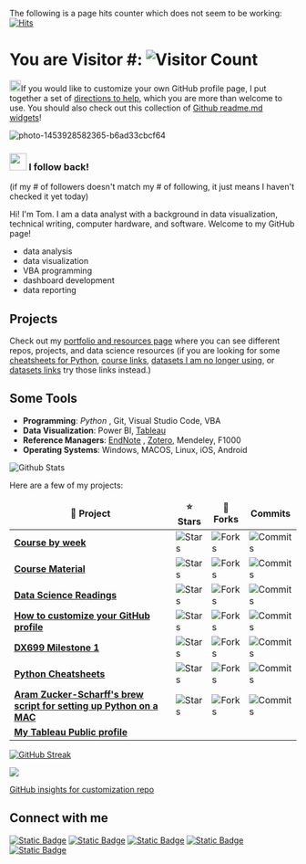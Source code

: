 <!--
// Fullscript:  <script src="https://gist.github.com/ryanlanciaux/3e29e75bd32efee9681c2ab85b99cc6f.js"></script>


// This app initially started from Flavio Copes analytics example
// but diverged quite a bit to generate images as well as track views
// https://flaviocopes.com/count-visits-static-site/

const express = require('express')
const app = express()

// no db - so global var to keep track of count
let counter = 0

function getCountImage(count) {
  // This is not the greatest way for generating an SVG but it'll do for now
  const countArray = count.toString().padStart(6, '0').split('');

  const parts = countArray.reduce((acc, next, index) => `
        ${acc}
        <rect id="Rectangle" fill="#000000" x="${index * 32}" y="0.5" width="29" height="29"></rect>
        <text id="0" font-family="Courier" font-size="24" font-weight="normal" fill="#00FF13">
            <tspan x="${index * 32 + 7}" y="22">${next}</tspan>
        </text>
`, '');
  
  return `<?xml version="1.0" encoding="UTF-8"?>
<svg width="189px" height="30px" viewBox="0 0 189 30" version="1.1" xmlns="http://www.w3.org/2000/svg" xmlns:xlink="http://www.w3.org/1999/xlink">
    <title>Count</title>
    <g id="Page-1" stroke="none" stroke-width="1" fill="none" fill-rule="evenodd">
      ${parts}
    </g>
</svg>
`
}

// get the image
app.get('/count.svg', (req, res) => {
  counter++;
  
  // This helps with GitHub's image cache 
  //   see more: https://rushter.com/counter.svg
  res.set({
  'content-type': 'image/svg+xml',
  'cache-control': 'max-age=0, no-cache, no-store, must-revalidate'
  })
  
  // Send the generated SVG as the result
  res.send(getCountImage(counter));
})

const listener = app.listen(process.env.PORT, () => {
  console.log('Your app is listening on port ' + listener.address().port)
})
-->
The following is a page hits counter which does not seem to be working:</br> 
[![Hits](https://hits.seeyoufarm.com/api/count/incr/badge.svg?url=https%3A%2F%2Fgithub.com%2Ftzucker02%2F&count_bg=%238E6CC9&title_bg=%23191717&icon=github.svg&icon_color=%23E7E7E7&title=Visitors&edge_flat=false)](https://hits.seeyoufarm.com)

# You are Visitor #:  ![Visitor Count](https://profile-counter.glitch.me/tzucker02/count.svg)

<img src="https://encrypted-tbn0.gstatic.com/images?q=tbn:ANd9GcSGlQXWqbQZJOfxE7MtMvIs9--VPgCp-dHPGA&s" height="20" width="20"></a>If you would like to customize your own GitHub profile page, I put together a set of [directions to help](https://github.com/tzucker02/How-to-customize-your-GitHub-profile/raw/main/profile_customization.pdf), which you are more than welcome to use. You should also check out this collection of [Github readme.md widgets](https://github.com/madushadhanushka/github-readme)!  

![photo-1453928582365-b6ad33cbcf64](https://github.com/user-attachments/assets/e08da0b8-2d7f-4ab1-9720-d56df2152932)  

<!--
<img src="https://widgetbite.com/banner?title=Tom%20Zucker-Scharff&subtitle=Data%20Analyst%2C%20Visualizer%20%26%20Dashboard%20developer&backgroundpalette=harvest&fontpalette=twilight&titletransform=none&subtitletransform=rotate" width=100% height=100%/>
-->

### <img src="https://cdn.iconscout.com/icon/free/png-256/free-switch-position-icon-download-in-svg-png-gif-file-formats--users-turnover-employee-replace-tiny-pack-user-interface-icons-3381102.png" height="30" width="30"></a> I follow back!  
(if my # of followers doesn't match my # of following, it just means I haven't checked it yet today)

Hi! I'm Tom.  I am a data analyst with a background in data visualization, technical writing, computer hardware, and software.  Welcome to my GitHub page!

- data analysis
- data visualization
- VBA programming
- dashboard development
- data reporting

## Projects

Check out my [portfolio and resources page](https://github.com/tzucker02/Projects/blob/main/README.md) where you can see different repos, projects, and data science resources (if you are looking for some [cheatsheets for Python](https://github.com/tzucker02/Projects/blob/main/Python%20Cheatsheets.md), [course links](https://github.com/tzucker02/course_material/blob/main/README.md), [datasets I am no longer using](https://github.com/tzucker02/Projects/blob/main/Dataset_Sources.md#datasets-I-am-no-longer-using), or [datasets links](https://github.com/tzucker02/Projects/blob/main/Dataset_Sources.md) try those links instead.)

## Some Tools

<!--  - Websites: [Resume]() , [Personal]() -->
- **Programming**: *Python* , Git, Visual Studio Code, VBA
- **Data Visualization**: Power BI, [Tableau](https://public.tableau.com/app/profile/thomaszuckerscharff/vizzes)
- **Reference Managers**: [EndNote](https://www.endnote.com) , [Zotero](https://www.zotero.org/tcszucker/library), Mendeley, F1000
- **Operating Systems**: Windows, MACOS, Linux, iOS, Android


<!-- Replace the fields below with the information requested. Remember to remove the encapsulating <> characters. -->

![Github Stats](https://github-readme-stats.vercel.app/api?username=tzucker02&count_private=true&show_icons=true&include_all_commits=true)

Here are a few of my projects:
<table>
  <thead align="center">
    <tr border: none;>
      <td><b>📘 Project</b></td>
      <td><b>⭐ Stars</b></td>
      <td><b>🤝 Forks</b></td>
      <td><b>   Commits</b></td>
    </tr>
  </thead>
  <tbody>
    <tr>
      <td><a href="https://github.com/tzucker02/Course_content_by_week" target="_blank"><b>Course by week</b></a></td>
      <td><img alt="Stars" src="https://img.shields.io/github/stars/tzucker02/Course_content_by_week?style=flat-square&labelColor=343b41"/></td>
      <td><img alt="Forks" src="https://img.shields.io/github/forks/tzucker02/Course_content_by_week?style=flat-square&labelColor=343b41"/></td>
      <td><img alt="Commits" src="https://img.shields.io/github/commit-activity/t/tzucker02/Course_content_by_week?style=plastic"</td>
    <!--
      <td><img alt="Commits" src="https://img.shields.io/github/commits/tzucker02/Course_content_by_week?style=flat-square&labelColor=343b41"/></td>
    </tr>
    -->    
    <tr>
      <td><a href="https://github.com/tzucker02/course_material"><b>Course Material</b></a></td>
      <td><img alt="Stars" src="https://img.shields.io/github/stars/tzucker02/course_material?style=flat-square&labelColor=343b41"/></td>
      <td><img alt="Forks" src="https://img.shields.io/github/forks/tzucker02/course_material?style=flat-square&labelColor=343b41"/></td>
      <td><img alt="Commits" src="https://img.shields.io/github/commit-activity/t/tzucker02/course_material?style=plastic"</td>
    </tr>
    <tr>
      <td><a href="https://github.com/tzucker02/Data-science-readings"><b>Data Science Readings</b></a></td>
      <td><img alt="Stars" src="https://img.shields.io/github/stars/tzucker02/Data-science-readings?style=flat-square&labelColor=343b41"/></td>
      <td><img alt="Forks" src="https://img.shields.io/github/forks/tzucker02/Data-science-readings?style=flat-square&labelColor=343b41"/></td>
      <td><img alt="Commits" src="https://img.shields.io/github/commit-activity/t/tzucker02/Data-science-readings?style=plastic"</td>
    </tr>
    <tr>
      <td><a href="https://github.com/tzucker02/How-to-customize-your-GitHub-profile"><b>How to customize your GitHub profile</b></a></td>
      <td><img alt="Stars" src="https://img.shields.io/github/stars/tzucker02/How-to-customize-your-GitHub-profile?style=flat-square&labelColor=343b41"/></td>
      <td><img alt="Forks" src="https://img.shields.io/github/forks/tzucker02/How-to-customize-your-GitHub-profile?style=flat-square&labelColor=343b41"/></td>
      <td><img alt="Commits" src="https://img.shields.io/github/commit-activity/t/tzucker02/How-to-customize-your-GitHub-profile?style=plastic"</td>
      <!--
      [insights for customization repo](https://github.com/tzucker02/How-to-customize-your-GitHub-profile/pulse)
      -->
    </tr>
    <tr>
      <td><a href="https://github.com/tzucker02/dx699_milestone1"><b>DX699 Milestone 1</b></a></td>
      <td><img alt="Stars" src="https://img.shields.io/github/stars/tzucker02/dx699_milestone1?style=flat-square&labelColor=343b41"/></td>
      <td><img alt="Forks" src="https://img.shields.io/github/forks/tzucker02/dx699_milestone1?style=flat-square&labelColor=343b41"/></td>
      <td><img alt="Commits" src="https://img.shields.io/github/commit-activity/t/tzucker02/dx699_milestone1?style=plastic"</td>
    </tr>
    <tr>
      <td><a href="https://github.com/tzucker02/Links"><b>Python Cheatsheets</b></a></td>
      <td><img alt="Stars" src="https://img.shields.io/github/stars/tzucker02/Links?style=flat-square&labelColor=343b41"/></td>
      <td><img alt="Forks" src="https://img.shields.io/github/forks/tzucker02/Links?style=flat-square&labelColor=343b41"/></td>
      <td><img alt="Commits" src="https://img.shields.io/github/commit-activity/t/tzucker02/Links?style=plastic"</td>
    </tr>
    <tr>
      <td><a href="https://github.com/tzucker/scriptfromAJZS"><b>Aram Zucker-Scharff's brew script for setting up Python on a MAC</b></a></td>
      <td><img alt="Stars" src="https://img.shields.io/github/stars/tzucker02/scriptfromAJZS?style=flat-square&labelColor=343b41"/></td>
      <td><img alt="Forks" src="https://img.shields.io/github/forks/tzucker02/scriptfromAJZS?style=flat-square&labelColor=343b41"/></td>
      <td><img alt="Commits" src="https://img.shields.io/github/commit-activity/t/tzucker02/scriptfromAJZS?style=plastic"</td>
    </tr>
    <tr>
      <td cols=4><a href="https://public.tableau.com/app/profile/thomaszuckerscharff/vizzes" target="_blank"><b>My Tableau Public profile</b></a></td>
    </tr>    
  </tbody>
</table>

<!-- other counters 
[![Hits](https://hits.seeyoufarm.com/api/count/incr/badge.svg?url=https%3A%2F%2Flinkedin.com%2Fin%2Fthomaszuckerscharff&count_bg=%2328262B&title_bg=%23055090&icon=linkedin.svg&icon_color=%23CEDCE9&title=LinkedIn&edge_flat=false)](https://hits.seeyoufarm.com)
[![Hits](https://hits.seeyoufarm.com/api/count/incr/badge.svg?url=https%3A%2F%2Ffacebook.com%2Ftzuckerscharff&count_bg=%236D6A72&title_bg=%23468FCD&icon=facebook.svg&icon_color=%23FFFFFF&title=Facebook&edge_flat=false)](https://hits.seeyoufarm.com)
[![Hits](https://hits.seeyoufarm.com/api/count/incr/badge.svg?url=https%3A%2F%2Fdiscord.com%2Fchannels%2Ftomzuckerscharff_98477&count_bg=%236D6A72&title_bg=%23BCCAD7&icon=discord.svg&icon_color=%23101011&title=Discord&edge_flat=false)](https://hits.seeyoufarm.com)

[![GitHub Streak](https://github-readme-streak-stats.herokuapp.com/?user=tzucker02&theme=dark)](https://github.com/tzucker02/github-readme-streak-stats)

![Visitors](https://api.visitorbadge.io/api/visitors?path=https%3A%2F%2Fgithub.com%2Ftzucker02&label=VISITORS&countColor=%23d9e3f0&style=plastic&labelStyle=upper)
-->

[![GitHub Streak](https://streak-stats.demolab.com?user=tzucker02)](https://git.io/streak-stats)

<a href='https://www.gitclear.com/snap_changelogs/c721b538-61fd-4fc9-bf0e-7542e4f046f3' target='_blank'><img src='https://www.gitclear.com/snap_changelogs/c721b538-61fd-4fc9-bf0e-7542e4f046f3.png' /></a>

[GitHub insights for customization repo](https://github.com/tzucker02/How-to-customize-your-GitHub-profile/pulse)

## Connect with me

[![Static Badge](https://img.shields.io/badge/Thomas%20ZuckerScharff-blue?style=plastic&logo=facebook&logoColor=white&logoSize=auto&labelColor=Blue&color=blue&link=https%3A%2F%2Fwww.facebook.com%2Ftzuckerscharff)](https://www.facebook.com/tzuckerscharff)
[![Static Badge](https://img.shields.io/badge/Thomas%20ZuckerScharff-Black?style=plastic&logo=discord&logoColor=white&logoSize=auto&labelColor=black&color=black&link=https%3A%2F%2Fwww.discord.com%2Fchannels%2Ftomzuckerscharff_98477)](https://discord.com/channels/tomzuckerscharff)
[![Static Badge](https://img.shields.io/badge/IN_Thomas%20ZuckerScharff-blue?style=plastic&logoColor=white&link=https%3A%2F%2Fwww.linkedin.com%2Fin%2Fthomaszuckerscharff)](https://www.linkedin.com/in/thomaszuckerscharff)
[![Static Badge](https://img.shields.io/badge/Thomas%20ZuckerScharff-blue?style=plastic&logo=bluesky&logoColor=white&logoSize=auto&cacheSeconds=https%3A%2F%2Fbsky.app%2Fprofile%2Fnewyorkmyc-tzs.bsky.social)](https://bsky.app/profile/newyorkmyc-tzs.bsky.social)
[![Static Badge](https://img.shields.io/badge/Thomas%20ZuckerScharff-purple?style=plastic&logo=udemy&logoColor=white&link=https%3A%2F%2Fwww.udemy.com%2Fuser%2Fthomas-zucker-scharff%2F)](https://www.udemy.com/user/thomas-zucker-scharff)

<!--
## Hey 👋, This is Thomas Zucker-Scharff
[![Gmail Badge](https://img.shields.io/badge/-tzucker@bu.edu-c14438?style=flat&logo=Gmail&logoColor=white&link=mailto:tzucker@bu.edu)](mailto:tzucker@bu.edu) 
[![Linkedin Badge](https://img.shields.io/badge/-thomaszuckerscharff-0072b1?style=flat&logo=Linkedin&logoColor=white&link=https://www.linkedin.com/in/thomaszuckerscharff/)](https://www.linkedin.com/in/thomaszuckerscharff/) [![Github Badge](https://img.shields.io/badge/-tzucker02-grey?style=flat&logo=github&logoColor=white&link=https://github.com/tzucker02/)](https://www.github.com/tzucker02/) [![Twitter Badge](https://img.shields.io/badge/-cyberdad-00acee?style=flat&logo=twitter&logoColor=white&link=https://twitter.com/cyberdad/)](https://www.twitter.com/cyberdad/) <p align='left'>I am a Data analyst, data visualizer and dashboard developer using Power BI and Tableau for visualizations and Python for analysis.</p>
## Some of my Github Stats
<p align=left> <img src=https://komarev.com/ghpvc/?username=tzucker02 alt=tzucker02 /> </p>

[![Github stats](https://github-readme-stats.vercel.app/api?username=tzucker02&show_icons=true&include_all_commits=true)](https://github.com/tzucker02/github-readme-stats)
[![Top Langs](https://github-readme-stats.vercel.app/api/top-langs/?username=tzucker02&layout=compact)](https://github.com/tzucker02/github-readme-stats)
-->
